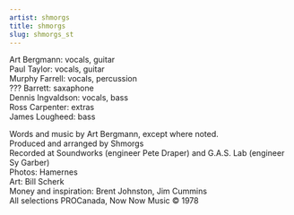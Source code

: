```yaml
---
artist: shmorgs
title: shmorgs
slug: shmorgs_st
---
```

Art Bergmann: vocals, guitar  
Paul Taylor: vocals, guitar  
Murphy Farrell: vocals, percussion  
??? Barrett: saxaphone  
Dennis Ingvaldson: vocals, bass  
Ross Carpenter: extras  
James Lougheed: bass  
  
Words and music by Art Bergmann, except where noted.  
Produced and arranged by Shmorgs  
Recorded at Soundworks (engineer Pete Draper) and G.A.S. Lab (engineer Sy Garber)  
Photos: Hamernes  
Art: Bill Scherk  
Money and inspiration: Brent Johnston, Jim Cummins  
All selections PROCanada, Now Now Music &copy; 1978  
